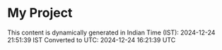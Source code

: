 # My Project

This content is dynamically generated in Indian Time (IST): 2024-12-24 21:51:39 IST
Converted to UTC: 2024-12-24 16:21:39 UTC
